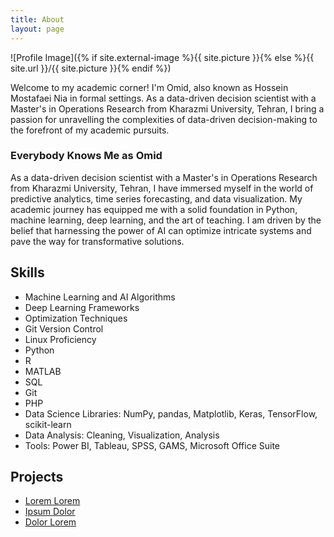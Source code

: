 ```yaml
---
title: About
layout: page
---
```

![Profile Image]({% if site.external-image %}{{ site.picture }}{% else %}{{ site.url }}/{{ site.picture }}{% endif %})

<p>Welcome to my academic corner! I'm Omid, also known as Hossein Mostafaei Nia in formal settings. As a data-driven decision scientist with a Master's in Operations Research from Kharazmi University, Tehran, I bring a passion for unravelling the complexities of data-driven decision-making to the forefront of my academic pursuits.</p>

<h3>Everybody Knows Me as Omid</h3>
	
<p>As a data-driven decision scientist with a Master's in Operations Research from Kharazmi University, Tehran, I have immersed myself in the world of predictive analytics, time series forecasting, and data visualization. My academic journey has equipped me with a solid foundation in Python, machine learning, deep learning, and the art of teaching. I am driven by the belief that harnessing the power of AI can optimize intricate systems and pave the way for transformative solutions.</p>

<h2>Skills</h2>

<ul class="skill-list">
	<li>Machine Learning and AI Algorithms</li>
	<li>Deep Learning Frameworks</li>
	<li>Optimization Techniques</li>
	<li>Git Version Control</li>
	<li>Linux Proficiency</li>
	<li>Python</li>
	<li>R</li>
	<li>MATLAB</li>
	<li>SQL</li>
	<li>Git</li>
	<li>PHP</li>
	<li>Data Science Libraries: NumPy, pandas, Matplotlib, Keras, TensorFlow, scikit-learn</li>
	<li>Data Analysis: Cleaning, Visualization, Analysis</li>
	<li>Tools: Power BI, Tableau, SPSS, GAMS, Microsoft Office Suite</li>
</ul>

<h2>Projects</h2>

<ul>
	<li><a href="https://github.com/">Lorem Lorem</a></li>
	<li><a href="https://github.com/">Ipsum Dolor</a></li>
	<li><a href="https://github.com/">Dolor Lorem</a></li>
</ul>
